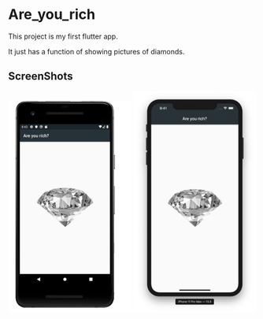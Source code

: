 # Are_you_rich

This project is my first flutter app.

It just has a function of showing pictures of diamonds.

## ScreenShots

<img src="./assets/images/android.png" width="250">
<img src="./assets/images/iOS.png" width="250">
